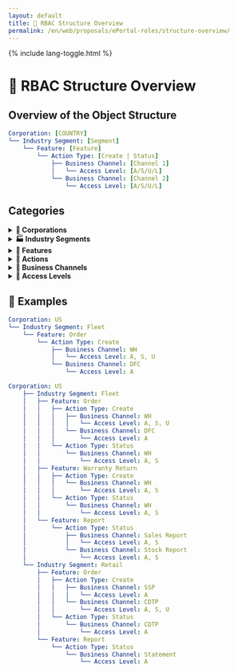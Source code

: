 ```yaml
---
layout: default
title: 🧠 RBAC Structure Overview
permalink: /en/web/proposals/ePortal-roles/structure-overview/
---
```


<link rel="stylesheet" href="{{ '/assets/css/custom.css' | relative_url }}">
{% include lang-toggle.html %}

# 🧠 RBAC Structure Overview

## Overview of the Object Structure

```yaml
Corporation: [COUNTRY]
└── Industry Segment: [Segment]
    └── Feature: [Feature]
        └── Action Type: [Create | Status]
            ├── Business Channel: [Channel 1]
            │   └── Access Level: [A/S/U/L]
            └── Business Channel: [Channel 2]
                └── Access Level: [A/S/U/L]
```

## Categories

<details>
  <summary><strong>🏢 Corporations</strong></summary>

  - US
  - CA
  - MX
  - PA
  - CO
  - CL
</details>

<details>
  <summary><strong>🏭 Industry Segments</strong></summary>
  <div style="margin-left: 1.5em;">

  <details>
    <summary>Wholesale</summary>
    <ul><li>Features: Order, Claims, Returns, Warranty Return, Finance, Report</li></ul>
  </details>
  <details>
    <summary>Retail</summary>
    <ul><li>Features: Order, Claims, Returns, Warranty Return, Finance, Report</li></ul>
  </details>
  <details>
    <summary>Fleet</summary>
    <ul><li>Features: Order, Claims, Returns, Warranty Return, Finance, Report</li></ul>
  </details>
  <details>
    <summary>Insurance</summary>
    <ul><li>Features: Order, Claims, Returns, Warranty Return, Finance, Report</li></ul>
  </details>
  <details>
    <summary>Commercial</summary>
    <ul><li>Features: Order, Claims, Returns, Warranty Return, Finance, Report</li></ul>
  </details>
  <details>
    <summary>Wholesale + Retail</summary>
    <ul><li>Features: Order, Claims, Returns, Warranty Return, Finance, Report</li></ul>
  </details>
  </div>
</details>

<details>
  <summary><strong>📁 Features</strong></summary>
  <div style="margin-left: 1.5em;">

  <details>
    <summary>Order</summary>
    <ul><li>Action: Create, Status</li></ul>
  </details>
  <details>
    <summary>Claims</summary>
    <ul><li>Action: Create, Status</li></ul>
  </details>
  <details>
    <summary>Returns</summary>
    <ul><li>Action: Create, Status</li></ul>
  </details>
  <details>
    <summary>Warranty Return</summary>
    <ul><li>Action: Create, Status</li></ul>
  </details>
  <details>
    <summary>Finance</summary>
    <ul><li>Action: Create, Status</li></ul>
  </details>
  <details>
    <summary>Report</summary>
    <ul><li>Action: Create, Status</li></ul>
  </details>
  </div>
</details>

<details>
  <summary><strong>🎯 Actions</strong></summary>

  - Create
  - Status
</details>

<details>
  <summary><strong>🧭 Business Channels</strong></summary>

  - WH (Warehouse)
  - SSP (Secondary Supply)
  - CDTP (Car Dealer)
  - DFC
  - NAP (National Account Program)
  - Gov't & Bus
</details>

<details>
  <summary><strong>🔐 Access Levels</strong></summary>

  - Access (A)
  - Stock (S)
  - Unit Price (U)
  - List Price (L)
</details>

## 🧪 Examples

```yaml
Corporation: US  
└── Industry Segment: Fleet  
    └── Feature: Order  
        └── Action Type: Create  
            ├── Business Channel: WH  
            │   └── Access Level: A, S, U  
            └── Business Channel: DFC  
                └── Access Level: A
```

```yaml
Corporation: US
    ├── Industry Segment: Fleet
    │   ├── Feature: Order
    │   │   ├── Action Type: Create
    │   │   │   ├── Business Channel: WH
    │   │   │   │   └── Access Level: A, S, U
    │   │   │   └── Business Channel: DFC
    │   │   │       └── Access Level: A
    │   │   └── Action Type: Status
    │   │       └── Business Channel: WH
    │   │           └── Access Level: A, S
    │   ├── Feature: Warranty Return
    │   │   ├── Action Type: Create
    │   │   │   └── Business Channel: WH
    │   │   │       └── Access Level: A, S
    │   │   └── Action Type: Status
    │   │       └── Business Channel: WH
    │   │           └── Access Level: A, S
    │   └── Feature: Report
    │       └── Action Type: Status
    │           ├── Business Channel: Sales Report
    │           │   └── Access Level: A, S
    │           └── Business Channel: Stock Report
    │               └── Access Level: A, S
    └── Industry Segment: Retail
        ├── Feature: Order
        │   ├── Action Type: Create
        │   │   ├── Business Channel: SSP
        │   │   │   └── Access Level: A
        │   │   └── Business Channel: CDTP
        │   │       └── Access Level: A, S, U
        │   └── Action Type: Status
        │       └── Business Channel: CDTP
        │           └── Access Level: A
        └── Feature: Report
            └── Action Type: Status
                └── Business Channel: Statement
                    └── Access Level: A
```
